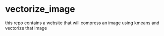 # vectorize_image
this repo contains a website that will compress an image using kmeans and vectorize that image

